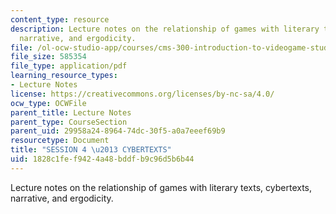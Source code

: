 ```yaml
---
content_type: resource
description: Lecture notes on the relationship of games with literary texts, cybertexts,
  narrative, and ergodicity.
file: /ol-ocw-studio-app/courses/cms-300-introduction-to-videogame-studies-fall-2011/1828c1fef9424a48bddfb9c96d5b6b44_MITCMS_300F11_session_4.pdf
file_size: 585354
file_type: application/pdf
learning_resource_types:
- Lecture Notes
license: https://creativecommons.org/licenses/by-nc-sa/4.0/
ocw_type: OCWFile
parent_title: Lecture Notes
parent_type: CourseSection
parent_uid: 29958a24-8964-74dc-30f5-a0a7eeef69b9
resourcetype: Document
title: "SESSION 4 \u2013 CYBERTEXTS"
uid: 1828c1fe-f942-4a48-bddf-b9c96d5b6b44
---
```

Lecture notes on the relationship of games with literary texts, cybertexts, narrative, and ergodicity.